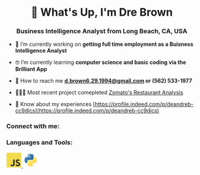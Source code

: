 <h1 align="center">🫡 What's Up, I'm Dre Brown</h1>
<h3 align="center">Business Intelligence Analyst from Long Beach, CA, USA</h3>

- 🔭 I’m currently working on **getting full time employment as a Buisness Intelligence Analyst**

- 🤓 I’m currently learning **computer science and basic coding via the Brilliant App**

- 📲 How to reach me **d.brown6.29.1994@gmail.com or (562) 533-1977**

- 👨🏿‍💻 Most recent project comepleted [Zomato's Restaurant Analysis](https://public.tableau.com/views/FinalProjectZomatoRestaurantAnalysis1stRevision/TableofContentsTheoriesAbstractIntroductionMethod?:language=en-US&publish=yes&:display_count=n&:origin=viz_share_link) 

- 📄 Know about my experiences [https://profile.indeed.com/p/deandreb-cc9dics](https://profile.indeed.com/p/deandreb-cc9dics)

<h3 align="left">Connect with me:</h3>
<p align="left">
</p>

<h3 align="left">Languages and Tools:</h3>
<p align="left"> <a href="https://developer.mozilla.org/en-US/docs/Web/JavaScript" target="_blank" rel="noreferrer"> <img src="https://raw.githubusercontent.com/devicons/devicon/master/icons/javascript/javascript-original.svg" alt="javascript" width="40" height="40"/> </a> <a href="https://www.python.org" target="_blank" rel="noreferrer"> <img src="https://raw.githubusercontent.com/devicons/devicon/master/icons/python/python-original.svg" alt="python" width="40" height="40"/> </a> </p>
